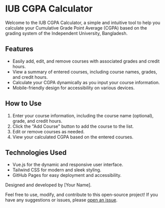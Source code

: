 # IUB CGPA Calculator

Welcome to the IUB CGPA Calculator, a simple and intuitive tool to help you calculate your Cumulative Grade Point Average (CGPA) based on the grading system of the Independent University, Bangladesh.

## Features

- Easily add, edit, and remove courses with associated grades and credit hours.
- View a summary of entered courses, including course names, grades, and credit hours.
- Calculate your CGPA dynamically as you input your course information.
- Mobile-friendly design for accessibility on various devices.

## How to Use

1. Enter your course information, including the course name (optional), grade, and credit hours.
2. Click the "Add Course" button to add the course to the list.
3. Edit or remove courses as needed.
4. View your calculated CGPA based on the entered courses.

## Technologies Used

- Vue.js for the dynamic and responsive user interface.
- Tailwind CSS for modern and sleek styling.
- GitHub Pages for easy deployment and accessibility.

Designed and developed by [Your Name].

Feel free to use, modify, and contribute to this open-source project! If you have any suggestions or issues, please [open an issue](https://github.com/Naimur444/iub-cgpa-calculator/issues).
